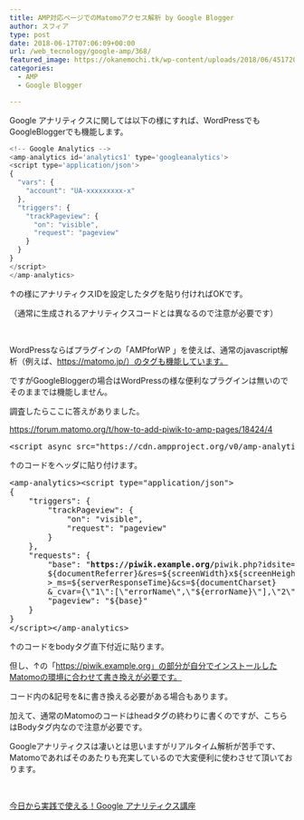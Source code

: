 ```yaml
---
title: AMP対応ページでのMatomoアクセス解析 by Google Blogger
author: スフィア
type: post
date: 2018-06-17T07:06:09+00:00
url: /web_tecnology/google-amp/368/
featured_image: https://okanemochi.tk/wp-content/uploads/2018/06/4517201939_10217eee03_q.jpg
categories:
  - AMP
  - Google Blogger

---
```

Google アナリティクスに関しては以下の様にすれば、WordPressでもGoogleBloggerでも機能します。

```js
<!-- Google Analytics -->
<amp-analytics id='analytics1' type='googleanalytics'>
<script type='application/json'>
{
  "vars": {
    "account": "UA-xxxxxxxxx-x"
  },
  "triggers": {
    "trackPageview": {
      "on": "visible",
      "request": "pageview"
    }
  }
}
</script>
</amp-analytics>
```

↑の様にアナリティクスIDを設定したタグを貼り付ければOKです。

（通常に生成されるアナリティクスコードとは異なるので注意が必要です）

&nbsp;

WordPressならばプラグインの「AMPforWP 」を使えば、通常のjavascript解析（例えば、https://matomo.jp/）のタグも機能しています。

ですがGoogleBloggerの場合はWordPressの様な便利なプラグインは無いのでそのままでは機能しません。

調査したらここに答えがありました。

https://forum.matomo.org/t/how-to-add-piwik-to-amp-pages/18424/4

<pre class="lang:xhtml decode:true ">&lt;script async src="https://cdn.ampproject.org/v0/amp-analytics-0.1.js" custom-element="amp-analytics"&gt;&lt;/script&gt;</pre>

↑のコードをヘッダに貼り付けます。

<pre class="lang:xhtml decode:true ">&lt;amp-analytics&gt;&lt;script type="application/json"&gt;
{
    "triggers": {
        "trackPageview": {
            "on": "visible",
            "request": "pageview"
        }
    },
    "requests": {
        "base": "<strong>https://piwik.example.org/</strong>piwik.php?idsite=1&rec=1&action_name=${title}&url=${sourceUrl}&rand=${random}&apiv=1&urlref=
        ${documentReferrer}&res=${screenWidth}x${screenHeight}&lang=${browserLanguage}
        &gt_ms=${serverResponseTime}&cs=${documentCharset}
        &_cvar={\"1\":[\"errorName\",\"${errorName}\"],\"2\":[\"errorMessage\",\"${errorMessage}\"]}",
        "pageview": "${base}"
    }
}
&lt;/script&gt;&lt;/amp-analytics&gt;</pre>

↑のコードをbodyタグ直下付近に貼ります。

但し、↑の「https://piwik.example.org」の部分が自分でインストールしたMatomoの環境に合わせて書き換えが必要です。

コード内の&記号を&に書き換える必要がある場合もあります。

加えて、通常のMatomoのコードはheadタグの終わりに書くのですが、こちらはBodyタグ内なので注意が必要です。

Googleアナリティクスは凄いとは思いますがリアルタイム解析が苦手です、Matomoであればそのあたりも充実しているので大変便利に使わさせて頂いております。

&nbsp;

<a href="https://px.a8.net/svt/ejp?a8mat=2ZH6XJ+E4HG5E+3L4M+BW8O2&a8ejpredirect=https%3A%2F%2Fudemy-images.udemy.com%2Fcourse%2F240x135%2F647944_cb57_2.jpg" target="_blank" rel="nofollow noopener">今日から実践で使える！Google アナリティクス講座</a>
  
<img src="https://www12.a8.net/0.gif?a8mat=2ZH6XJ+E4HG5E+3L4M+BW8O2" alt="" width="1" height="1" border="0" />

&nbsp;

